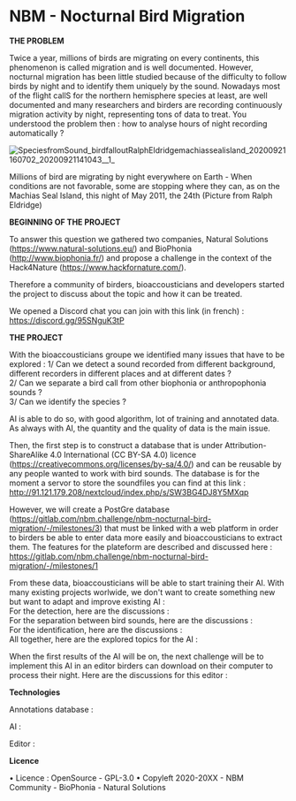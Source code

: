 # NBM - Nocturnal Bird Migration

**THE PROBLEM**

Twice a year, millions of birds are migrating on every continents, this phenomenon is called migration and is well documented. However, nocturnal migration has been little studied because of the difficulty to follow birds by night and to identify them uniquely by the sound. Nowadays most of the flight callS for the northern hemisphere species at least, are well documented and many researchers and birders are recording continuously migration activity by night, representing tons of data to treat. 
You understood the problem then : how to analyse hours of night recording automatically ? 

![SpeciesfromSound_birdfalloutRalphEldridgemachiassealisland_20200921160702_20200921141043__1_](/uploads/ec07a2b80dd785cfb1494efa40d25890/SpeciesfromSound_birdfalloutRalphEldridgemachiassealisland_20200921160702_20200921141043__1_.jpg)

Millions of bird are migrating by night everywhere on Earth - When conditions are not favorable, some are stopping where they can, as on the Machias Seal Island, this night of May 2011, the 24th (Picture from Ralph Eldridge)

**BEGINNING OF THE PROJECT**

To answer this question we gathered two companies, Natural Solutions (https://www.natural-solutions.eu/) and BioPhonia (http://www.biophonia.fr/) and propose a challenge in the context of the Hack4Nature (https://www.hackfornature.com/).

Therefore a community of birders, bioaccousticians and developers started the project to discuss about the topic and how it can be treated. 

We opened a Discord chat you can join with this link (in french) : https://discord.gg/95SNguK3tP 

**THE PROJECT** 

With the bioaccousticians groupe we identified many issues that have to be explored : 
1/ Can we detect a sound recorded from different background, different recorders in different places and at different dates ? <br>
2/ Can we separate a bird call from other biophonia or anthropophonia sounds ? <br>
3/ Can we identify the species ? <br>

AI is able to do so, with good algorithm, lot of training and annotated data. 
As always with AI, the quantity and the quality of data is the main issue. 

Then, the first step is to construct a database that is under Attribution-ShareAlike 4.0 International (CC BY-SA 4.0) licence (https://creativecommons.org/licenses/by-sa/4.0/) and can be reusable by any people wanted to work with bird sounds. 
The database is for the moment a servor to store the soundfiles you can find at this link : http://91.121.179.208/nextcloud/index.php/s/SW3BG4DJ8Y5MXqp

However, we will create a PostGre database (https://gitlab.com/nbm.challenge/nbm-nocturnal-bird-migration/-/milestones/3) that must be linked with a web platform in order to birders be able to enter data more easily and bioaccousticians to extract them. The features for the plateform are described and discussed here : https://gitlab.com/nbm.challenge/nbm-nocturnal-bird-migration/-/milestones/1 

From these data, bioaccousticians will be able to start training their AI. With many existing projects worlwide, we don't want to create something new but want to adapt and improve existing AI :  
    For the detection, here are the discussions :  <br>
    For the separation between bird sounds, here are the discussions :  <br>
    For the identification, here are the discussions : <br>
All together, here are the explored topics for the AI : 

When the first results of the AI will be on, the next challenge will be to implement this AI in an editor birders can download on their computer to process their night. Here are the discussions for this editor : 

**Technologies**

Annotations database : 

AI : 

Editor : 

**Licence** 

• Licence : OpenSource - GPL-3.0
• Copyleft 2020-20XX - NBM Community - BioPhonia - Natural Solutions
 
